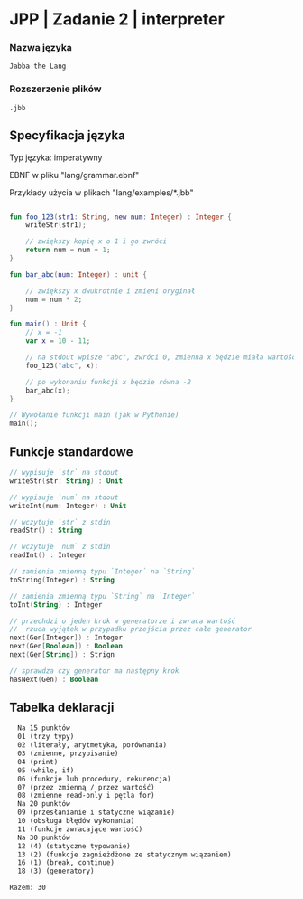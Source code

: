 # JPP | Zadanie 2 | interpreter

### Nazwa języka
`Jabba the Lang`
### Rozszerzenie plików
`.jbb`

## Specyfikacja języka

Typ języka: imperatywny

EBNF w pliku "lang/grammar.ebnf"

Przykłady użycia w plikach "lang/examples/*.jbb"

```kotlin

fun foo_123(str1: String, new num: Integer) : Integer {
    writeStr(str1);

    // zwiększy kopię x o 1 i go zwróci
    return num = num + 1;
}

fun bar_abc(num: Integer) : unit {

    // zwiększy x dwukrotnie i zmieni oryginał
    num = num * 2;
}

fun main() : Unit {
    // x = -1
    var x = 10 - 11;

    // na stdout wpisze "abc", zwróci 0, zmienna x będzie miała wartość -1
    foo_123("abc", x);

    // po wykonaniu funkcji x będzie równa -2
    bar_abc(x);
}

// Wywołanie funkcji main (jak w Pythonie)
main();

```

## Funkcje standardowe

```kotlin
// wypisuje `str` na stdout
writeStr(str: String) : Unit

// wypisuje `num` na stdout
writeInt(num: Integer) : Unit

// wczytuje `str` z stdin
readStr() : String

// wczytuje `num` z stdin
readInt() : Integer

// zamienia zmienną typu `Integer` na `String`
toString(Integer) : String

// zamienia zmienną typu `String` na `Integer`
toInt(String) : Integer

// przechdzi o jeden krok w generatorze i zwraca wartość
//  rzuca wyjątek w przypadku przejścia przez całe generator
next(Gen[Integer]) : Integer
next(Gen[Boolean]) : Boolean
next(Gen[String]) : Strign

// sprawdza czy generator ma następny krok
hasNext(Gen) : Boolean
```

## Tabelka deklaracji
```txt
  Na 15 punktów
  01 (trzy typy)
  02 (literały, arytmetyka, porównania)
  03 (zmienne, przypisanie)
  04 (print)
  05 (while, if)
  06 (funkcje lub procedury, rekurencja)
  07 (przez zmienną / przez wartość)
  08 (zmienne read-only i pętla for)
  Na 20 punktów
  09 (przesłanianie i statyczne wiązanie)
  10 (obsługa błędów wykonania)
  11 (funkcje zwracające wartość)
  Na 30 punktów
  12 (4) (statyczne typowanie)
  13 (2) (funkcje zagnieżdżone ze statycznym wiązaniem)
  16 (1) (break, continue)
  18 (3) (generatory)

Razem: 30
```

